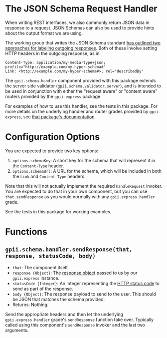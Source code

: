 # The JSON Schema Request Handler

When writing REST interfaces, we also commonly return JSON data in response to a request.  JSON Schemas can also be
used to provide hints about the output format we are using.

The working group that writes the JSON Schema standard [has outlined two approaches for labeling outgoing responses](http://json-schema.org/latest/json-schema-core.html#anchor33).
Both of these involve setting HTTP headers in the outgoing response, as in:

    Content-Type: application/my-media-type+json; profile="http://example.com/my-hyper-schema#"
    Link: <http://example.com/my-hyper-schema#>; rel="describedBy"

The `gpii.schema.handler` component provided with this package extends the server side validator
(`gpii.schema.validator.server`), and is intended to be used in conjunction with either the "request aware" or "content
aware" routers provided by the `gpii-express` package.

For examples of how to use this handler, see the tests in this package.  For more details on the underlying handler and
router grades provided by `gpii-express`, see [that package's documentation](https://github.com/GPII/gpii-express).

# Configuration Options

You are expected to provide two key options:

1. `options.schemaKey`: A short key for the schema that will represent it in the `Content-Type` header.
2. `options.schemaUrl`:  A URL for the schema, which will be included in both the `Link` and `Content-Type` headers.

Note that this will not actually implement the required `handleRequest` invoker.  You are expected to do that in your
own component, but you can use `that.sendResponse` as you would normally with any `gpii.express.handler` grade.

See the tests in this package for working examples.

# Functions

## `gpii.schema.handler.sendResponse(that, response, statusCode, body)`

* `that`:  The component itself.
* `response {Object}`: The [response object](http://expressjs.com/en/api.html#res) passed to us by our `gpii.express` instance.
* `statusCode {Integer}`: An integer representing the [HTTP status code](https://en.wikipedia.org/wiki/List_of_HTTP_status_codes) to send as part of the response.
* `body {Object}`:  The response payload to send to the user. This should be JSON that matches the schema provided.
* Returns: Nothing.

Send the appropriate headers and then let the underlying `gpii.express.handler` grade's `sendResponse` function take 
over.  Typically called using this component's `sendResponse` invoker and the last two arguments.
